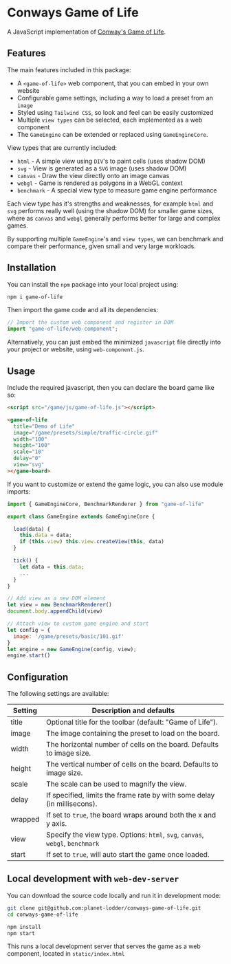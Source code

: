 # Conways Game of Life

A JavaScript implementation of [Conway's Game of Life](https://en.wikipedia.org/wiki/Conway%27s_Game_of_Life).

## Features

The main features included in this package:

- A `<game-of-life>` web component, that you can embed in your own website
- Configurable game settings, including a way to load a preset from an `image`
- Styled using `Tailwind CSS`, so look and feel can be easily customized
- Multiple `view types` can be selected, each implemented as a web component
- The `GameEngine` can be extended or replaced using `GameEngineCore`.

View types that are currently included:

- `html` - A simple view using `DIV`'s to paint cells (uses shadow DOM)
- `svg` - View is generated as a `SVG` image (uses shadow DOM)
- `canvas` - Draw the view directly onto an image canvas
- `webgl` - Game is rendered as polygons in a WebGL context
- `benchmark` - A special view type to measure game engine performance

Each view type has it's strengths and weaknesses, for example `html` and `svg`
performs really well (using the shadow DOM) for smaller game sizes, where as
`canvas` and `webgl` generally performs better for large and complex games.

By supporting multiple `GameEngine`'s and `view types`, we can benchmark
and compare their performance, given small and very large workloads.

## Installation

You can install the `npm` package into your local project using:

```bash
npm i game-of-life
```

Then import the game code and all its dependencies:

```javascript
// Import the custom web component and register in DOM
import "game-of-life/web-component";
```

Alternatively, you can just embed the minimized `javascript` file directly
into your project or website, using `web-component.js`.

## Usage

Include the required javascript, then you can declare the board game like so:

```html
<script src="/game/js/game-of-life.js"></script>

<game-of-life
  title="Demo of Life"
  image="/game/presets/simple/traffic-circle.gif"
  width="100"
  height="100"
  scale="10"
  delay="0"
  view="svg"
></game-board>
```

If you want to customize or extend the game logic, you can also use module imports:

```javascript
import { GameEngineCore, BenchmarkRenderer } from "game-of-life"

export class GameEngine extends GameEngineCore {

  load(data) {
    this.data = data;
    if (this.view) this.view.createView(this, data)
  }

  tick() {
    let data = this.data;
    ...
  }
}

// Add view as a new DOM element
let view = new BenchmarkRenderer()
document.body.appendChild(view)

// Attach view to custom game engine and start
let config = {
  image: '/game/presets/basic/101.gif'
}
let engine = new GameEngine(config, view);
engine.start()
```

## Configuration

The following settings are available:

| Setting | Description and defaults                                                      |
| ------- | ----------------------------------------------------------------------------- |
| title   | Optional title for the toolbar (default: "Game of Life").                     |
| image   | The image containing the preset to load on the board.                         |
| width   | The horizontal number of cells on the board. Defaults to image size.          |
| height  | The vertical number of cells on the board. Defaults to image size.            |
| scale   | The scale can be used to magnify the view.                                    |
| delay   | If specified, limits the frame rate by with some delay (in millisecons).      |
| wrapped | If set to `true`, the board wraps around both the x and y axis.               |
| view    | Specify the view type. Options: `html`, `svg`, `canvas`, `webgl`, `benchmark` |
| start   | If set to `true`, will auto start the game once loaded.                       |

## Local development with `web-dev-server`

You can download the source code locally and run it in development mode:

```bash
git clone git@github.com:planet-lodder/conways-game-of-life.git
cd conways-game-of-life

npm install
npm start
```

This runs a local development server that serves the game as a web component, located in `static/index.html`
